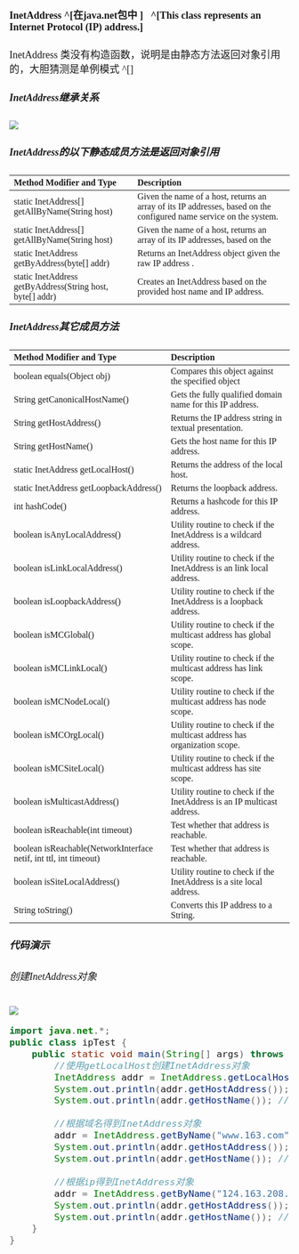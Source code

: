 
<font size = 4 face = "黑体">

#### InetAddress ^[在java.net包中 ] &ensp;^[This class represents an Internet Protocol (IP) address.]
InetAddress 类没有构造函数，说明是由静态方法返回对象引用的，大胆猜测是单例模式 ^[]

##### InetAddress继承关系

<img src = "https://img-blog.csdnimg.cn/20201011214228779.png">

##### InetAddress的以下静态成员方法是返回对象引用

|Method Modifier and Type	| 	Description|
|:---|:---|
|static InetAddress[]	getAllByName(String host)	|Given the name of a host, returns an array of its IP addresses, based on the configured name service on the system.
| static InetAddress[]	getAllByName(String host)	| Given the name of a host, returns an array of its IP addresses, based on the | configured name service on the system.
| static InetAddress	getByAddress(byte[] addr)	| Returns an InetAddress object given the raw IP address .
| static InetAddress	getByAddress(String host, byte[] addr)	| Creates an InetAddress based on the provided host name and IP address.

#####  InetAddress其它成员方法

|Method Modifier and Type	| 	Description|
|:---|:---|
| boolean	equals(Object obj)	| Compares this object against the specified object
| String	getCanonicalHostName()	| Gets the fully qualified domain name for this IP address.
| String	getHostAddress()	| Returns the IP address string in textual presentation.
| String	getHostName()	| Gets the host name for this IP address.
| static InetAddress	getLocalHost()	| Returns the address of the local host.
| static InetAddress	getLoopbackAddress()| Returns the loopback address.
| int	hashCode()	| Returns a hashcode for this IP address.
| boolean	isAnyLocalAddress()	| Utility routine to check if the InetAddress is a wildcard address.
| boolean	isLinkLocalAddress()	| Utility routine to check if the InetAddress is an link local address.
| boolean	isLoopbackAddress()	| Utility routine to check if the InetAddress is a loopback address.
| boolean	isMCGlobal()	| Utility routine to check if the multicast address has global scope.
| boolean	isMCLinkLocal()	| Utility routine to check if the multicast address has link scope.
| boolean	isMCNodeLocal()	| Utility routine to check if the multicast address has node scope.
| boolean	isMCOrgLocal()	| Utility routine to check if the multicast address has organization scope.
| boolean	isMCSiteLocal()	| Utility routine to check if the multicast address has site scope.
| boolean	isMulticastAddress()| Utility routine to check if the InetAddress is an IP multicast address.
| boolean	isReachable(int timeout)	| Test whether that address is reachable.
| boolean	isReachable(NetworkInterface netif, int ttl, int timeout)	| Test whether that address is reachable.
| boolean	isSiteLocalAddress()	| Utility routine to check if the InetAddress is a site local address.
| String	toString()	| Converts this IP address to a String.


##### 代码演示

###### 创建InetAddress对象

<img src = "https://img-blog.csdnimg.cn/20201011201801772.png">

```java
import java.net.*;
public class ipTest {
	public static void main(String[] args) throws UnknownHostException {
		//使用getLocalHost创建InetAddress对象
		InetAddress addr = InetAddress.getLocalHost(); //返回本地主机的地址
		System.out.println(addr.getHostAddress()); //返回IP地址字符串
		System.out.println(addr.getHostName()); //返回IP地址的主机名
		
		//根据域名得到InetAddress对象
		addr = InetAddress.getByName("www.163.com");
		System.out.println(addr.getHostAddress()); //163的ip地址
		System.out.println(addr.getHostName()); //163域名
		
		//根据ip得到InetAddress对象
		addr = InetAddress.getByName("124.163.208.141");
		System.out.println(addr.getHostAddress()); //163的ip地址
		System.out.println(addr.getHostName()); //逻辑上应该返回163域名,域名不存在或者DNS服务器不允许解析就只会返回ip地址
	}
}
```
</font>

